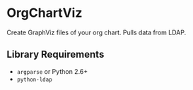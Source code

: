 # OrgChartViz

Create GraphViz files of your org chart. Pulls data from LDAP.

## Library Requirements

* `argparse` or Python 2.6+
* `python-ldap`


